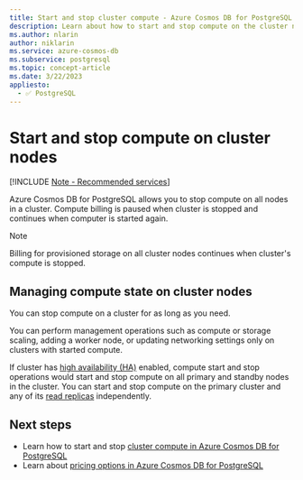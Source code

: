 ```yaml
---
title: Start and stop cluster compute - Azure Cosmos DB for PostgreSQL
description: Learn about how to start and stop compute on the cluster nodes
ms.author: nlarin
author: niklarin
ms.service: azure-cosmos-db
ms.subservice: postgresql
ms.topic: concept-article
ms.date: 3/22/2023
appliesto:
  - ✅ PostgreSQL
---
```


# Start and stop compute on cluster nodes

[!INCLUDE [Note - Recommended services](includes/note-recommended-services.md)]

Azure Cosmos DB for PostgreSQL allows you to stop compute on all nodes in a cluster. Compute billing is paused when cluster is stopped and continues when computer is started again.

> [!NOTE]
> Billing for provisioned storage on all cluster nodes continues when cluster's compute is stopped.

## Managing compute state on cluster nodes

You can stop compute on a cluster for as long as you need.

You can perform management operations such as compute or storage scaling, adding a worker node, or updating networking settings only on clusters with started compute. 

If cluster has [high availability (HA)](./concepts-high-availability.md) enabled, compute start and stop operations would start and stop compute on all primary and standby nodes in the cluster. You can start and stop compute on the primary cluster and any of its [read replicas](./concepts-read-replicas.md) independently.

## Next steps

- Learn how to start and stop [cluster compute in Azure Cosmos DB for PostgreSQL](./how-to-start-stop-cluster.md)
- Learn about [pricing options in Azure Cosmos DB for PostgreSQL](./resources-pricing.md) 

